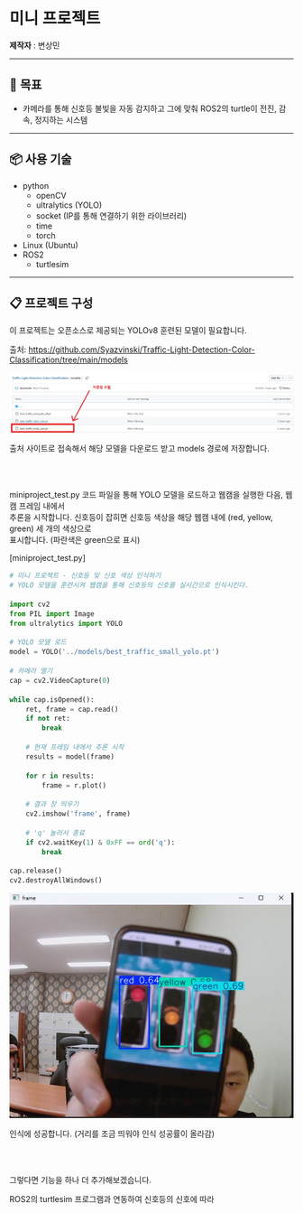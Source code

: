 # 미니 프로젝트

**제작자** : 변상민

---

## 📡 목표

- 카메라를 통해 신호등 불빛을 자동 감지하고 그에 맞춰 ROS2의 turtle이 전진, 감속, 정지하는 시스템

---

## 📦 사용 기술

- python
    - openCV
    - ultralytics (YOLO)
    - socket (IP를 통해 연결하기 위한 라이브러리)
    - time
    - torch
- Linux (Ubuntu)
- ROS2
    - turtlesim

---

## 📋 프로젝트 구성

이 프로젝트는 오픈소스로 제공되는 YOLOv8 훈련된 모델이 필요합니다.  

출처: https://github.com/Syazvinski/Traffic-Light-Detection-Color-Classification/tree/main/models 

![Result](result_screenshot/models.jpg)

출처 사이트로 접속해서 해당 모델을 다운로드 받고 models 경로에 저장합니다.

<br><br>

miniproject_test.py 코드 파일을 통해 YOLO 모델을 로드하고 웹캠을 실행한 다음, 웹캠 프레임 내에서  
추론을 시작합니다. 신호등이 잡히면 신호등 색상을 해당 웹캠 내에 (red, yellow, green) 세 개의 색상으로  
표시합니다. (파란색은 green으로 표시)

[miniproject_test.py]

```python
# 미니 프로젝트 - 신호등 및 신호 색상 인식하기
# YOLO 모델을 훈련시켜 웹캠을 통해 신호등의 신호를 실시간으로 인식시킨다.

import cv2
from PIL import Image
from ultralytics import YOLO

# YOLO 모델 로드
model = YOLO('../models/best_traffic_small_yolo.pt')

# 카메라 열기
cap = cv2.VideoCapture(0)

while cap.isOpened():
    ret, frame = cap.read()
    if not ret:
        break

    # 현재 프레임 내에서 추론 시작
    results = model(frame)

    for r in results:
        frame = r.plot()

    # 결과 창 띄우기
    cv2.imshow('frame', frame)
    
    # 'q' 눌러서 종료
    if cv2.waitKey(1) & 0xFF == ord('q'):
        break

cap.release()
cv2.destroyAllWindows()
```

![Result](result_screenshot/test_result.jpg)

인식에 성공합니다. (거리를 조금 띄워야 인식 성공률이 올라감)

<br><br>

그렇다면 기능을 하나 더 추가해보겠습니다.  

ROS2의 turtlesim 프로그램과 연동하여 신호등의 신호에 따라 